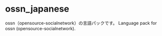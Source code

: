 # ossn_japanese
ossn（opensource-socialnetwork）の言語パックです。 Language pack for ossn (opensource-socialnetwork).
